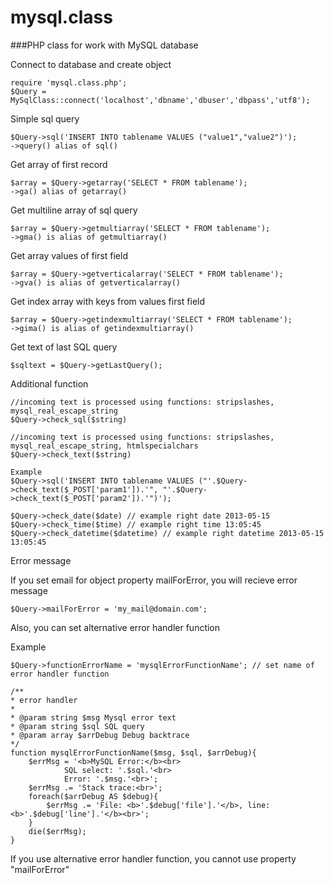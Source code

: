 mysql.class
===========

###PHP class for work with MySQL database


Connect to database and create object

    require 'mysql.class.php';
    $Query = MySqlClass::connect('localhost','dbname','dbuser','dbpass','utf8');

Simple sql query

    $Query->sql('INSERT INTO tablename VALUES ("value1","value2")');
    ->query() alias of sql()

Get array of first record

    $array = $Query->getarray('SELECT * FROM tablename');
    ->ga() alias of getarray()

Get multiline array of sql query

    $array = $Query->getmultiarray('SELECT * FROM tablename');
    ->gma() is alias of getmultiarray()

Get array values of first field

    $array = $Query->getverticalarray('SELECT * FROM tablename');
    ->gva() is alias of getverticalarray()

Get index array with keys from values first field

    $array = $Query->getindexmultiarray('SELECT * FROM tablename');
    ->gima() is alias of getindexmultiarray()

Get text of last SQL query

    $sqltext = $Query->getLastQuery();

Additional function

    //incoming text is processed using functions: stripslashes, mysql_real_escape_string
    $Query->check_sql($string)
    
    //incoming text is processed using functions: stripslashes, mysql_real_escape_string, htmlspecialchars
    $Query->check_text($string)
    
    Example
    $Query->sql('INSERT INTO tablename VALUES ("'.$Query->check_text($_POST['param1']).'", "'.$Query->check_text($_POST['param2']).'")');
    
    $Query->check_date($date) // example right date 2013-05-15
    $Query->check_time($time) // example right time 13:05:45
    $Query->check_datetime($datetime) // example right datetime 2013-05-15 13:05:45

Error message

If you set email for object property mailForError, you will recieve error message

    $Query->mailForError = 'my_mail@domain.com';

Also, you can set alternative error handler function

Example

    $Query->functionErrorName = 'mysqlErrorFunctionName'; // set name of error handler function
	
	/**
    * error handler
    * 
    * @param string $msg Mysql error text
    * @param string $sql SQL query
    * @param array $arrDebug Debug backtrace
    */
	function mysqlErrorFunctionName($msg, $sql, $arrDebug){
		$errMsg = '<b>MySQL Error:</b><br>
                SQL select: '.$sql.'<br> 
                Error: '.$msg.'<br>';
		$errMsg .= 'Stack trace:<br>';
		foreach($arrDebug AS $debug){
			$errMsg .= 'File: <b>'.$debug['file'].'</b>, line: <b>'.$debug['line'].'</b><br>';
		}
		die($errMsg);
    }

If you use alternative error handler function, you cannot use property "mailForError"